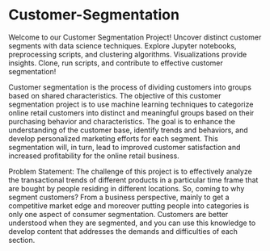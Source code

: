 # Customer-Segmentation
Welcome to our Customer Segmentation Project! Uncover distinct customer segments with data science techniques. Explore Jupyter notebooks, preprocessing scripts, and clustering algorithms. Visualizations provide insights. Clone, run scripts, and contribute to effective customer segmentation!

Customer segmentation is the process of dividing customers into groups based on shared characteristics. The objective of this customer segmentation project is to use machine learning techniques to categorize online retail customers into distinct and meaningful groups based on their purchasing behavior and characteristics. The goal is to enhance the understanding of the customer base, identify trends and behaviors, and develop personalized marketing efforts for each segment. This segmentation will, in turn, lead to improved customer satisfaction and increased profitability for the online retail business. 

Problem Statement: 
The challenge of this project is to effectively analyze the transactional trends of different products in a particular time frame that are bought by people residing in different locations. So, coming to why segment customers? From a business perspective, mainly to get a competitive market edge and moreover putting people into categories is only one aspect of consumer segmentation. Customers are better understood when they are segmented, and you can use this knowledge to develop content that addresses the demands and difficulties of each section.
